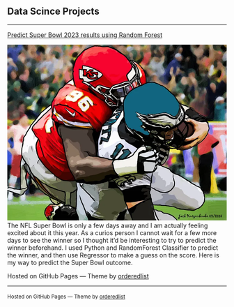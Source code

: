 ## Data Scince Projects

---

[Predict Super Bowl 2023 results using Random Forest](https://github.com/seemyon/superbowl2023_score_prediction/blob/main/Super_Bowl_2023_randomforest.ipynb)

<img src="images/1_D0Dj-Pc_1vQ8Wp5VZ0L1HA.webp?raw=true"/>
The NFL Super Bowl is only a few days away and I am actually feeling excited about it this year. As a curios person I cannot wait for a few more days to see the winner so I thought it’d be interesting to try to predict the winner beforehand. I used Python and RandomForest Classifier to predict the winner, and then use Regressor to make a guess on the score. Here is my way to predict the Super Bowl outcome. <br>

<p>Hosted on GitHub Pages &mdash; Theme by <a href="https://github.com/orderedlist">orderedlist</a></p>

---
<p><small>Hosted on GitHub Pages &mdash; Theme by <a href="https://github.com/orderedlist">orderedlist</a></small></p>
